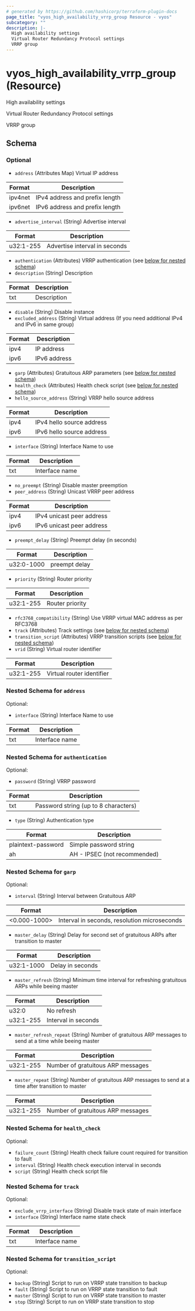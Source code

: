 ```yaml
---
# generated by https://github.com/hashicorp/terraform-plugin-docs
page_title: "vyos_high_availability_vrrp_group Resource - vyos"
subcategory: ""
description: |-
  High availability settings
  Virtual Router Redundancy Protocol settings
  VRRP group
---
```


# vyos_high_availability_vrrp_group (Resource)

High availability settings

Virtual Router Redundancy Protocol settings

VRRP group



<!-- schema generated by tfplugindocs -->
## Schema

### Optional

- `address` (Attributes Map) Virtual IP address

|  Format  |  Description  |
|----------|---------------|
|  ipv4net  |  IPv4 address and prefix length  |
|  ipv6net  |  IPv6 address and prefix length  | (see [below for nested schema](#nestedatt--address))
- `advertise_interval` (String) Advertise interval

|  Format  |  Description  |
|----------|---------------|
|  u32:1-255  |  Advertise interval in seconds  |
- `authentication` (Attributes) VRRP authentication (see [below for nested schema](#nestedatt--authentication))
- `description` (String) Description

|  Format  |  Description  |
|----------|---------------|
|  txt  |  Description  |
- `disable` (String) Disable instance
- `excluded_address` (String) Virtual address (If you need additional IPv4 and IPv6 in same group)

|  Format  |  Description  |
|----------|---------------|
|  ipv4  |  IP address  |
|  ipv6  |  IPv6 address  |
- `garp` (Attributes) Gratuitous ARP parameters (see [below for nested schema](#nestedatt--garp))
- `health_check` (Attributes) Health check script (see [below for nested schema](#nestedatt--health_check))
- `hello_source_address` (String) VRRP hello source address

|  Format  |  Description  |
|----------|---------------|
|  ipv4  |  IPv4 hello source address  |
|  ipv6  |  IPv6 hello source address  |
- `interface` (String) Interface Name to use

|  Format  |  Description  |
|----------|---------------|
|  txt  |  Interface name  |
- `no_preempt` (String) Disable master preemption
- `peer_address` (String) Unicast VRRP peer address

|  Format  |  Description  |
|----------|---------------|
|  ipv4  |  IPv4 unicast peer address  |
|  ipv6  |  IPv6 unicast peer address  |
- `preempt_delay` (String) Preempt delay (in seconds)

|  Format  |  Description  |
|----------|---------------|
|  u32:0-1000  |  preempt delay  |
- `priority` (String) Router priority

|  Format  |  Description  |
|----------|---------------|
|  u32:1-255  |  Router priority  |
- `rfc3768_compatibility` (String) Use VRRP virtual MAC address as per RFC3768
- `track` (Attributes) Track settings (see [below for nested schema](#nestedatt--track))
- `transition_script` (Attributes) VRRP transition scripts (see [below for nested schema](#nestedatt--transition_script))
- `vrid` (String) Virtual router identifier

|  Format  |  Description  |
|----------|---------------|
|  u32:1-255  |  Virtual router identifier  |

<a id="nestedatt--address"></a>
### Nested Schema for `address`

Optional:

- `interface` (String) Interface Name to use

|  Format  |  Description  |
|----------|---------------|
|  txt  |  Interface name  |


<a id="nestedatt--authentication"></a>
### Nested Schema for `authentication`

Optional:

- `password` (String) VRRP password

|  Format  |  Description  |
|----------|---------------|
|  txt  |  Password string (up to 8 characters)  |
- `type` (String) Authentication type

|  Format  |  Description  |
|----------|---------------|
|  plaintext-password  |  Simple password string  |
|  ah  |  AH - IPSEC (not recommended)  |


<a id="nestedatt--garp"></a>
### Nested Schema for `garp`

Optional:

- `interval` (String) Interval between Gratuitous ARP

|  Format  |  Description  |
|----------|---------------|
|  <0.000-1000>  |  Interval in seconds, resolution microseconds  |
- `master_delay` (String) Delay for second set of gratuitous ARPs after transition to master

|  Format  |  Description  |
|----------|---------------|
|  u32:1-1000  |  Delay in seconds  |
- `master_refresh` (String) Minimum time interval for refreshing gratuitous ARPs while beeing master

|  Format  |  Description  |
|----------|---------------|
|  u32:0  |  No refresh  |
|  u32:1-255  |  Interval in seconds  |
- `master_refresh_repeat` (String) Number of gratuitous ARP messages to send at a time while beeing master

|  Format  |  Description  |
|----------|---------------|
|  u32:1-255  |  Number of gratuitous ARP messages  |
- `master_repeat` (String) Number of gratuitous ARP messages to send at a time after transition to master

|  Format  |  Description  |
|----------|---------------|
|  u32:1-255  |  Number of gratuitous ARP messages  |


<a id="nestedatt--health_check"></a>
### Nested Schema for `health_check`

Optional:

- `failure_count` (String) Health check failure count required for transition to fault
- `interval` (String) Health check execution interval in seconds
- `script` (String) Health check script file


<a id="nestedatt--track"></a>
### Nested Schema for `track`

Optional:

- `exclude_vrrp_interface` (String) Disable track state of main interface
- `interface` (String) Interface name state check

|  Format  |  Description  |
|----------|---------------|
|  txt  |  Interface name  |


<a id="nestedatt--transition_script"></a>
### Nested Schema for `transition_script`

Optional:

- `backup` (String) Script to run on VRRP state transition to backup
- `fault` (String) Script to run on VRRP state transition to fault
- `master` (String) Script to run on VRRP state transition to master
- `stop` (String) Script to run on VRRP state transition to stop
